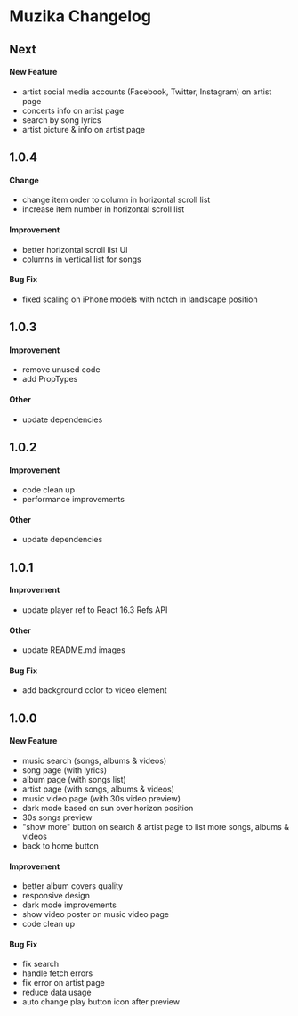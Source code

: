 # Muzika Changelog

## Next
#### New Feature
- artist social media accounts (Facebook, Twitter, Instagram) on artist page
- concerts info on artist page
- search by song lyrics
- artist picture & info on artist page

## 1.0.4
#### Change
- change item order to column in horizontal scroll list
- increase item number in horizontal scroll list

#### Improvement
- better horizontal scroll list UI
- columns in vertical list for songs

#### Bug Fix
- fixed scaling on iPhone models with notch in landscape position

## 1.0.3
#### Improvement
- remove unused code
- add PropTypes

#### Other
- update dependencies

## 1.0.2
#### Improvement
- code clean up
- performance improvements

#### Other
- update dependencies

## 1.0.1
#### Improvement
- update player ref to React 16.3 Refs API

#### Other
- update README.md images

#### Bug Fix
- add background color to video element

## 1.0.0
#### New Feature
- music search (songs, albums & videos)
- song page (with lyrics)
- album page (with songs list)
- artist page (with songs, albums & videos)
- music video page (with 30s video preview)
- dark mode based on sun over horizon position
- 30s songs preview
- "show more" button on search & artist page to list more songs, albums & videos
- back to home button

#### Improvement
- better album covers quality
- responsive design
- dark mode improvements
- show video poster on music video page
- code clean up

#### Bug Fix
- fix search
- handle fetch errors
- fix error on artist page
- reduce data usage
- auto change play button icon after preview
